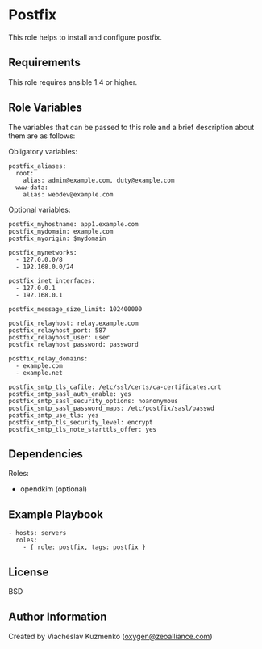 Postfix
=======

This role helps to install and configure postfix.

Requirements
------------

This role requires ansible 1.4 or higher.

Role Variables
--------------

The variables that can be passed to this role and a brief description about them are as follows:

Obligatory variables:

    postfix_aliases:
      root:
        alias: admin@example.com, duty@example.com
      www-data:
        alias: webdev@example.com

Optional variables:

    postfix_myhostname: app1.example.com
    postfix_mydomain: example.com
    postfix_myorigin: $mydomain

    postfix_mynetworks:
      - 127.0.0.0/8
      - 192.168.0.0/24

    postfix_inet_interfaces:
      - 127.0.0.1
      - 192.168.0.1

    postfix_message_size_limit: 102400000

    postfix_relayhost: relay.example.com
    postfix_relayhost_port: 587
    postfix_relayhost_user: user
    postfix_relayhost_password: password

    postfix_relay_domains:
      - example.com
      - example.net

    postfix_smtp_tls_cafile: /etc/ssl/certs/ca-certificates.crt
    postfix_smtp_sasl_auth_enable: yes
    postfix_smtp_sasl_security_options: noanonymous
    postfix_smtp_sasl_password_maps: /etc/postfix/sasl/passwd
    postfix_smtp_use_tls: yes
    postfix_smtp_tls_security_level: encrypt
    postfix_smtp_tls_note_starttls_offer: yes

Dependencies
------------

Roles:
- opendkim (optional)

Example Playbook
----------------

    - hosts: servers
      roles:
        - { role: postfix, tags: postfix }

License
-------

BSD

Author Information
------------------

Created by Viacheslav Kuzmenko (oxygen@zeoalliance.com)
